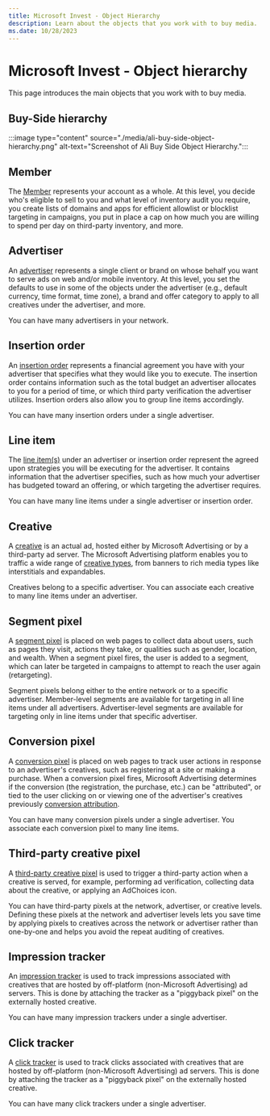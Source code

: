 ```yaml
---
title: Microsoft Invest - Object Hierarchy
description: Learn about the objects that you work with to buy media.
ms.date: 10/28/2023
---
```



# Microsoft Invest - Object hierarchy

This page introduces the main objects that you work with to buy media.

## Buy-Side hierarchy

:::image type="content" source="./media/ali-buy-side-object-hierarchy.png" alt-text="Screenshot of Ali Buy Side Object Hierarchy.":::

## Member

The [Member](network-guide.md) represents your account as a whole. At this level, you decide who's eligible to sell to you and what level of inventory audit you require, you create lists of domains and apps for efficient allowlist or blocklist targeting in campaigns, you put in place a cap on how much you are willing to spend per day on third-party inventory, and more.

## Advertiser

An [advertiser](working-with-advertisers.md) represents a single client or brand on whose behalf you want to serve ads on web and/or mobile inventory. At this level, you set the defaults to use in some of the objects under the advertiser (e.g., default currency, time format, time zone), a brand and offer category to apply to all creatives under the advertiser, and more.

You can have many advertisers in your network.

## Insertion order

An [insertion order](working-with-insertion-orders.md) represents a financial agreement you have with your advertiser that specifies what they would like you to execute. The insertion order contains information such as the total budget an advertiser allocates to you for a period of time, or which third party verification the advertiser utilizes. Insertion orders also allow you to group line items accordingly.

You can have many insertion orders under a single advertiser.

## Line item

The [line item(s)](working-with-line-items.md) under an advertiser or insertion order represent the agreed upon strategies you will be executing for the advertiser. It contains information that the advertiser specifies, such as how much your advertiser has budgeted toward an offering, or which targeting the advertiser requires.

You can have many line items under a single advertiser or insertion order.

## Creative

A [creative](exploring-creatives.md) is an actual ad, hosted either by Microsoft Advertising or by a third-party ad server. The Microsoft Advertising platform enables you to traffic a wide range of [creative types](add-creatives-in-bulk.md), from banners to rich media types like interstitials and expandables.

Creatives belong to a specific advertiser. You can associate each creative to many line items under an advertiser.

## Segment pixel

A [segment pixel](working-with-segments.md) is placed on web pages to collect data about users, such as pages they visit, actions they take, or qualities such as gender, location, and wealth. When a segment pixel fires, the user is added to a segment, which can later be targeted in campaigns to attempt to reach the user again (retargeting).

Segment pixels belong either to the entire network or to a specific advertiser. Member-level segments are available for targeting in all line items under all advertisers. Advertiser-level segments are available for targeting only in line items under that specific advertiser.

## Conversion pixel

A [conversion pixel](working-with-conversion-pixels.md) is placed on web pages to track user actions in response to an advertiser's creatives, such as registering at a site or making a purchase. When a conversion pixel fires, Microsoft Advertising determines if the conversion (the registration, the purchase, etc.) can be "attributed", or tied to the user clicking on or viewing one of the advertiser's creatives previously [conversion attribution](conversion-attribution.md).

You can have many conversion pixels under a single advertiser. You associate each conversion pixel to many line items.

## Third-party creative pixel

A [third-party creative pixel](create-a-third-party-network-pixel-for-your-creatives.md) is used to trigger a third-party action when a creative is served, for example, performing ad verification, collecting data about the creative, or applying an AdChoices icon.

You can have third-party pixels at the network, advertiser, or creative levels. Defining these pixels at the network and advertiser levels lets you save time by applying pixels to creatives across the network or advertiser rather than one-by-one and helps you avoid the repeat auditing of creatives.

## Impression tracker

An [impression tracker](create-an-impression-tracker.md) is used to track impressions associated with creatives that are hosted by off-platform (non-Microsoft Advertising) ad servers. This is done by attaching the tracker as a "piggyback pixel" on the externally hosted creative.

You can have many impression trackers under a single advertiser.

## Click tracker

A [click tracker](create-a-click-tracker.md) is used to track clicks associated with creatives that are hosted by off-platform (non-Microsoft Advertising) ad servers. This is done by attaching the tracker as a "piggyback pixel" on the externally hosted creative.

You can have many click trackers under a single advertiser.
